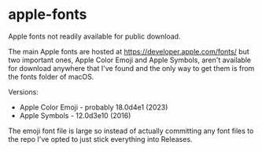 # apple-fonts
Apple fonts not readily available for public download.

The main Apple fonts are hosted at https://developer.apple.com/fonts/ but two important ones, Apple Color Emoji and Apple Symbols, aren't available for download anywhere that I've found and the only way to get them is from the fonts folder of macOS.

Versions:
- Apple Color Emoji - probably 18.0d4e1 (2023)
- Apple Symbols - 12.0d3e10 (2016)

The emoji font file is large so instead of actually committing any font files to the repo I've opted to just stick everything into Releases. 
